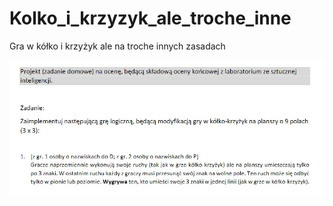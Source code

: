 # Kolko_i_krzyzyk_ale_troche_inne
Gra w kółko i krzyżyk ale na troche innych zasadach


![Image of Yaktocat](https://github.com/cyziek/Kolko_i_krzyzyk_ale_troche_inne/blob/master/1.jpg)
